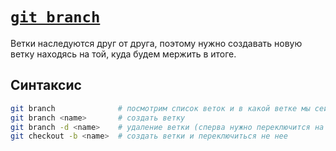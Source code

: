 # [`git branch`](./index.md)

Ветки наследуются друг от друга, поэтому нужно создавать новую ветку находясь на той, куда будем мержить в итоге.

## Синтаксис

```bash
git branch              # посмотрим список веток и в какой ветке мы сейчас находимся
git branch <name>       # создать ветку
git branch -d <name>    # удаление ветки (сперва нужно переключится на главную)
git checkout -b <name>  # создать ветки и переключиться не нее
```
